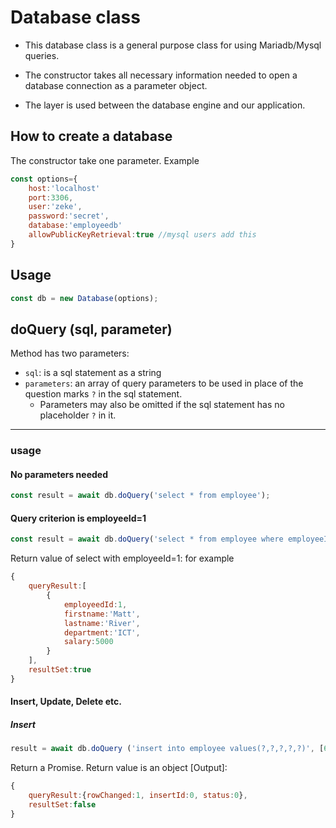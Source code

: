 # Database class


- This database class is a general purpose class for using Mariadb/Mysql queries.

- The constructor takes all necessary information needed to open a database connection as a parameter object.

- The layer is used between the database engine and our application.

## How to create a database
The constructor take one parameter. Example
```js
const options={
    host:'localhost'
    port:3306,
    user:'zeke',
    password:'secret',
    database:'employeedb'
    allowPublicKeyRetrieval:true //mysql users add this
}
```

## Usage
```js
const db = new Database(options);
```

## **doQuery (sql, parameter)**
Method has two parameters:
-   `sql`: is a sql statement as a string
-   `parameters`: an array of query parameters to be used in place of the question marks `?` in the sql statement. 
    -   Parameters may also be omitted if the sql statement has no placeholder `?` in it.
---
### usage
#### No parameters needed
```js
const result = await db.doQuery('select * from employee');
```

#### Query criterion is employeeId=1
```js
const result = await db.doQuery('select * from employee where employeeId=?', [1]);
```


Return value of select with employeeId=1:
for example 
```js
{
    queryResult:[
        {
            employeedId:1,
            firstname:'Matt',
            lastname:'River',
            department:'ICT',
            salary:5000
        }
    ],
    resultSet:true
}
```

#### Insert, Update, Delete etc.

##### Insert 
```js
result = await db.doQuery ('insert into employee values(?,?,?,?,?)', [6, 'Petra', 'Bond', 'admin', 9000])
```

Return a Promise. Return value is an object [Output]:
```js
{
    queryResult:{rowChanged:1, insertId:0, status:0},
    resultSet:false
}
```
